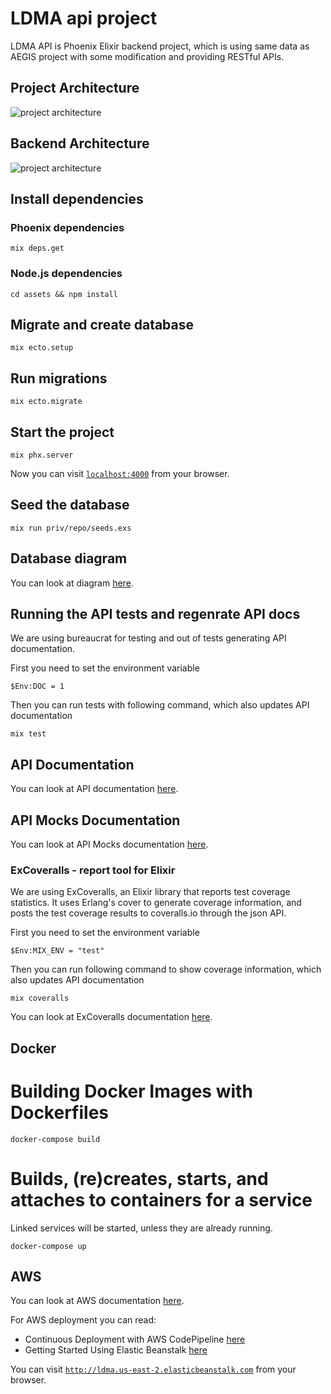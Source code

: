 # LDMA api project

LDMA API is Phoenix Elixir backend project, which is using same data as AEGIS project with some modification and providing RESTful APIs.

## Project Architecture

![project architecture](https://github.com/nadzic/ldma-api/blob/develop/diagram/draw-io-diagram.png?raw=true)

## Backend Architecture

![project architecture](https://github.com/nadzic/ldma-api/blob/develop/diagram/20190408-Marija-ArchitectureLDMA.png?raw=true)

## Install dependencies

### Phoenix dependencies

`mix deps.get`

### Node.js dependencies

`cd assets && npm install`

## Migrate and create database

`mix ecto.setup`

## Run migrations

`mix ecto.migrate`

## Start the project

`mix phx.server`

Now you can visit [`localhost:4000`](http://localhost:4000) from your browser.

## Seed the database

`mix run priv/repo/seeds.exs`

## Database diagram

You can look at diagram [here](https://github.com/nadzic/ldma-api/blob/develop/dbdiagram/tripdb_schemas_diagram.png).

## Running the API tests and regenrate API docs

We are using bureaucrat for testing and out of tests generating API documentation.

First you need to set the environment variable

`$Env:DOC = 1`

Then you can run tests with following command, which also updates API documentation

`mix test`

## API Documentation

You can look at API documentation [here](https://github.com/nadzic/ldma-api/blob/develop/docs/api-v1.md).

## API Mocks Documentation

You can look at API Mocks documentation [here](https://app.apiary.io/aegisproject).


### ExCoveralls - report tool for Elixir

We are using ExCoveralls, an Elixir library that reports test coverage statistics. It uses Erlang's cover to generate coverage information, and posts the test coverage results to coveralls.io through the json API.

First you need to set the environment variable

`$Env:MIX_ENV = "test"`

Then you can run following command to show coverage information, which also updates API documentation

`mix coveralls`

You can look at ExCoveralls documentation [here](https://github.com/parroty/excoveralls).

## Docker

# Building Docker Images with Dockerfiles

`docker-compose build`

# Builds, (re)creates, starts, and attaches to containers for a service

Linked services will be started, unless they are already running.

`docker-compose up`

## AWS

You can look at AWS documentation [here](https://docs.aws.amazon.com/).

For AWS deployment you can read:
- Continuous Deployment with AWS CodePipeline [here](https://docs.aws.amazon.com/AmazonECS/latest/developerguide/ecs-cd-pipeline.html)
- Getting Started Using Elastic Beanstalk [here](https://docs.aws.amazon.com/elasticbeanstalk/latest/dg/GettingStarted.html)

You can visit [`http://ldma.us-east-2.elasticbeanstalk.com`](http://ldma.us-east-2.elasticbeanstalk.com) from your browser.